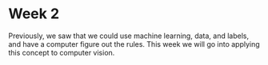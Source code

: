 # Week 2

Previously, we saw that we could use machine learning, data, and labels, and have a computer figure out the rules. This week we will go into applying this concept to computer vision.
